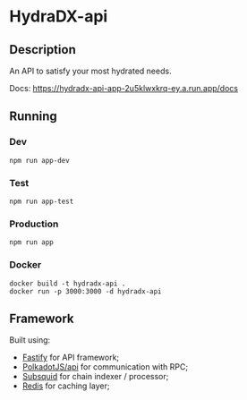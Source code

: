 # HydraDX-api

## Description

An API to satisfy your most hydrated needs.

Docs: https://hydradx-api-app-2u5klwxkrq-ey.a.run.app/docs

## Running

### Dev

`npm run app-dev`

### Test

`npm run app-test`

### Production

`npm run app`

### Docker

`docker build -t hydradx-api .`  
`docker run -p 3000:3000 -d hydradx-api`

## Framework

Built using:

- [Fastify](https://www.fastify.io/docs/latest/) for API framework;
- [PolkadotJS/api](https://polkadot.js.org/docs/api/) for communication with RPC;
- [Subsquid](https://docs.subsquid.io/) for chain indexer / processor;
- [Redis](https://redis.io/docs/about/) for caching layer;

